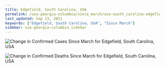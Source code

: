 ```yaml
---
title: Edgefield, South Carolina, USA
permalink: /usa-georgia-columbia/since_march/usa-south_carolina-edgefield-since_march.html
last_updated: Sep 13, 2021
keywords: ["Edgefield, South Carolina, USA", "Since March"]
sidebar: usa-georgia-columbia_sidebar
---
```


![Change in Confirmed Cases Since March for Edgefield, South Carolina, USA](/covid_tracker/images/graphs/usa-south_carolina-edgefield-delta_confirmed-since_march_graph.png)

![Change in Confirmed Deaths Since March for Edgefield, South Carolina, USA](/covid_tracker/images/graphs/usa-south_carolina-edgefield-delta_deaths-since_march_graph.png)
